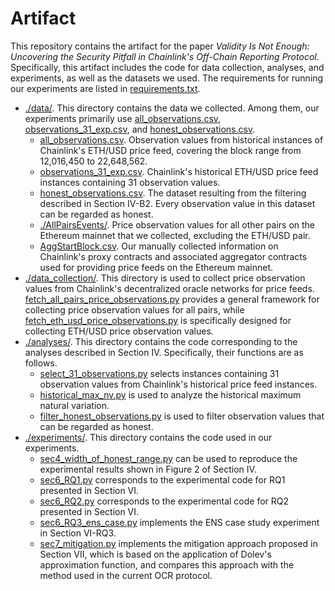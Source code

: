 # Artifact
This repository contains the artifact for the paper _Validity Is Not Enough: Uncovering the Security Pitfall in Chainlink's Off-Chain Reporting Protocol_. Specifically, this artifact includes the code for data collection, analyses, and experiments, as well as the datasets we used. The requirements for running our experiments are listed in [requirements.txt](https://github.com/SecurityDON/Artifact/blob/main/requirements.txt).
- [./data/](https://github.com/SecurityDON/Artifact/tree/main/data). This directory contains the data we collected. Among them, our experiments primarily use [all_observations.csv](https://github.com/SecurityDON/Artifact/blob/main/data/all_observations.csv), [observations_31_exp.csv](https://github.com/SecurityDON/Artifact/blob/main/data/observations_31_exp.csv), and [honest_observations.csv](https://github.com/SecurityDON/Artifact/blob/main/data/honest_observations.csv).
  - [all_observations.csv](https://github.com/SecurityDON/Artifact/blob/main/data/all_observations.csv). Observation values from historical instances of Chainlink's ETH/USD price feed, covering the block range from 12,016,450 to 22,648,562.
  - [observations_31_exp.csv](https://github.com/SecurityDON/Artifact/blob/main/data/observations_31_exp.csv). Chainlink's historical ETH/USD price feed instances containing 31 observation values.
  - [honest_observations.csv](https://github.com/SecurityDON/Artifact/blob/main/data/honest_observations.csv). The dataset resulting from the filtering described in Section IV-B2. Every observation value in this dataset can be regarded as honest.
  - [./AllPairsEvents/](https://github.com/SecurityDON/Artifact/tree/main/data/AllPairsEvents). Price observation values for all other pairs on the Ethereum mainnet that we collected, excluding the ETH/USD pair.
  - [AggStartBlock.csv](https://github.com/SecurityDON/Artifact/blob/main/data/AggStartBlock.csv). Our manually collected information on Chainlink's proxy contracts and associated aggregator contracts used for providing price feeds on the Ethereum mainnet.
- [./data_collection/](https://github.com/SecurityDON/Artifact/tree/main/data_collection). This directory is used to collect price observation values from Chainlink's decentralized oracle networks for price feeds. [fetch_all_pairs_price_observations.py](https://github.com/SecurityDON/Artifact/blob/main/data_collection/fetch_all_pairs_price_observations.py) provides a general framework for collecting price observation values for all pairs, while [fetch_eth_usd_price_observations.py](https://github.com/SecurityDON/Artifact/blob/main/data_collection/fetch_eth_usd_price_observations.py) is specifically designed for collecting ETH/USD price observation values.
- [./analyses/](https://github.com/SecurityDON/Artifact/tree/main/analyses). This directory contains the code corresponding to the analyses described in Section IV. Specifically, their functions are as follows.
  - [select_31_observations.py](https://github.com/SecurityDON/Artifact/blob/main/analyses/select_31_observations.py) selects instances containing 31 observation values from Chainlink's historical price feed instances.
  - [historical_max_nv.py](https://github.com/SecurityDON/Artifact/blob/main/analyses/historical_max_nv.py) is used to analyze the historical maximum natural variation.
  - [filter_honest_observations.py](https://github.com/SecurityDON/Artifact/blob/main/analyses/filter_honest_observations.py) is used to filter observation values that can be regarded as honest.
- [./experiments/](https://github.com/SecurityDON/Artifact/tree/main/experiments). This directory contains the code used in our experiments.
  - [sec4_width_of_honest_range.py](https://github.com/SecurityDON/Artifact/blob/main/experiments/sec4_width_of_honest_range.py) can be used to reproduce the experimental results shown in Figure 2 of Section IV.
  - [sec6_RQ1.py](https://github.com/SecurityDON/Artifact/blob/main/experiments/sec6_RQ1.py) corresponds to the experimental code for RQ1 presented in Section VI.
  - [sec6_RQ2.py](https://github.com/SecurityDON/Artifact/blob/main/experiments/sec6_RQ2.py) corresponds to the experimental code for RQ2 presented in Section VI.
  - [sec6_RQ3_ens_case.py](https://github.com/SecurityDON/Artifact/blob/main/experiments/sec6_RQ3_ens_case.py) implements the ENS case study experiment in Section VI-RQ3.
  - [sec7_mitigation.py](https://github.com/SecurityDON/Artifact/blob/main/experiments/sec7_mitigation.py) implements the mitigation approach proposed in Section VII, which is based on the application of Dolev's approximation function, and compares this approach with the method used in the current OCR protocol.
